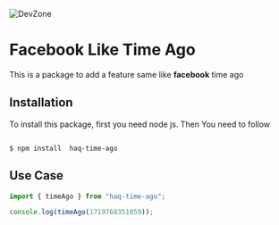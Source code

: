 ![DevZone](https://media.licdn.com/dms/image/D560BAQFAmTz_LmEGaw/company-logo_200_200/0/1706677497997/devzone_bd_logo?e=2147483647&v=beta&t=6gs487XSTTAGRQBMzgvmygOa9gmiCO5CDY_EXZ04oz4)

# Facebook Like Time Ago

This is a package to add a feature same like **facebook** time ago

## Installation

To install this package, first you need node js. Then You need to follow

```console

$ npm install  haq-time-ago

```

## Use Case

```js
import { timeAgo } from "haq-time-ago";

console.log(timeAgo(1719768351059));
```
